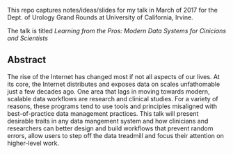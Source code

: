 This repo captures notes/ideas/slides for my talk in March of 2017 for the Dept. of Urology Grand Rounds at University of California, Irvine.

The talk is titled *Learning from the Pros: Modern Data Systems for Cinicians and Scientists*

## Abstract

The rise of the Internet has changed most if not all aspects of our lives. At its core, the Internet distributes and exposes data on scales unfathomable just a few decades ago. One area that lags in moving towards modern, scalable data workflows are research and clinical studies. For a variety of reasons, these programs tend to use tools and principles misaligned with best-of-practice data management practices. This talk will present desirable traits in any data mangement system and how clinicians and researchers can better design and build workflows that prevent random errors, allow users to step off the data treadmill and focus their attention on higher-level work.
